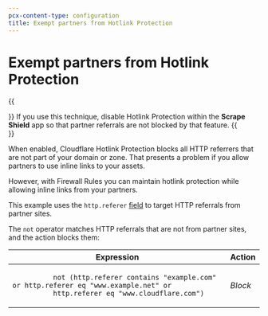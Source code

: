 ```yaml
---
pcx-content-type: configuration
title: Exempt partners from Hotlink Protection
---
```


# Exempt partners from Hotlink Protection

{{<Aside type="note" header="Note">}}
If you use this technique, disable Hotlink Protection within the **Scrape Shield** app so that partner referrals are not blocked by that feature.
{{</Aside>}}

When enabled, Cloudflare Hotlink Protection blocks all HTTP referrers that are not part of your domain or zone. That presents a problem if you allow partners to use inline links to your assets.

However, with Firewall Rules you can maintain hotlink protection while allowing inline links from your partners.

This example uses the `http.referer` [field](/firewall/cf-firewall-language/fields#standard-fields) to target HTTP referrals from partner sites.

The `not` operator matches HTTP referrals that are not from partner sites, and the action blocks them:

<table>
  <thead>
    <tr>
      <th>Expression</th>
      <th>Action</th>
    </tr>
  </thead>
  <tbody>
    <tr>
      <td>
        <code>
          not (http.referer contains "example.com" or http.referer eq "www.example.net" or
          http.referer eq "www.cloudflare.com")
        </code>
      </td>
      <td>
        <em>Block</em>
      </td>
    </tr>
  </tbody>
</table>
